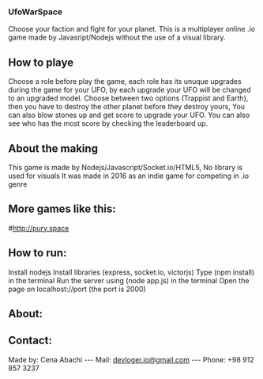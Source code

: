 ### UfoWarSpace
Choose your faction and fight for your planet. This is a multiplayer online .io game made by Javasript/Nodejs without the use of a visual library.

## How to playe
Choose a role before play the game, each role has its unuque upgrades during the game for your UFO, by each upgrade your UFO will be changed to an upgraded model.
Choose between two options (Trappist and Earth), then you have to destroy the other planet before they destroy yours, You can also blow stones up and get score to upgrade your UFO.
You can also see who has the most score by checking the leaderboard up.

## About the making
This game is made by Nodejs/Javascript/Socket.io/HTML5, No library is used for visuals
It was made in 2016 as an indie game for competing in .io genre

## More games like this:
#http://pury.space

## How to run:
Install nodejs
Install libraries (express, socket.io, victorjs)
Type (npm install) in the terminal
Run the server using (node app.js) in the terminal
Open the page on localhost://port (the port is 2000)

## About:

## Contact:
Made by: Cena Abachi --- 
Mail: devloger.io@gmail.com --- 
Phone: +98 912 857 3237


